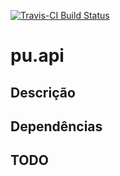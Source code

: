 [![Travis-CI Build
Status](https://travis-ci.org/curso-r/pu.api.svg?branch=master)](https://travis-ci.org/curso-r/pu.api)

pu.api
======

Descrição
---------

Dependências
------------

TODO
----
